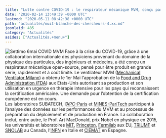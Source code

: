 ```yaml
---
title: "Lutte contre COVID-19 : le respirateur mécanique MVM, conçu par des physiciens des particules, obtient la certification FDA"
date: "2020-02-14 13:49:39 +0000 UTC"
lastmod: "2020-05-11 08:42:38 +0000 UTC"
path: "actualités/nuit-blanche-des-chercheurs-4.xx.md"
joomlaid: 485
category: "Actualités"
asides: ["Actualités.+menu+"]
---
```

![Settimo 6mai COVID MVM](images/Settimo_6mai_COVID_MVM.png) Face à la crise du COVID-19, grâce à une collaboration internationale des physiciens provenant du domaine de la physique des particules, des ingénieurs et médecins, a été conçu un respirateur mécanique open-source, pensé pour être produit en grande série, rapidement et à coût limité. Le ventilateur MVM ([Mechanical Ventilator Milano](http://mvm.care/fr/home-fr/)) a obtenu le 1er Mai l'approbation de la [Food and Drug Administration (FDA](https://www.fda.gov/)) aux Etats-Unis autorisant sa production et son utilisation en urgence en thérapie intensive pour les pays qui reconnaissent la certification américaine. Une demande pour l’obtention de la certification européenne est en cours.  
Les laboratoires SUBATECH, l’[APC-Paris](http://www.apc.univ-paris7.fr/APC_CS/) et [MINES-PariTech](http://www.mines-paristech.fr/) participent à l’analyse des données sur les performances du MVM et au processus de préparation du déploiement et de production en France. La collaboration inclut, entre autre, le Prof. Art MacDonald, prix Nobel en physique en 2015, les universités et laboratoires [MIT](https://www.princetonreview.com/college/massachusetts-institute-technology-1023832), [Princeton](https://www.princeton.edu/), [Fermilab](https://www.fnal.gov/) aux EU, [TRIUMF](https://www.triumf.ca/) et [SNOLAB](https://www.snolab.ca/) au Canada, l’[INFN](http://home.infn.it/it/) en Italie et [CIEMAT](http://www.ciemat.es/) en Espagne.
